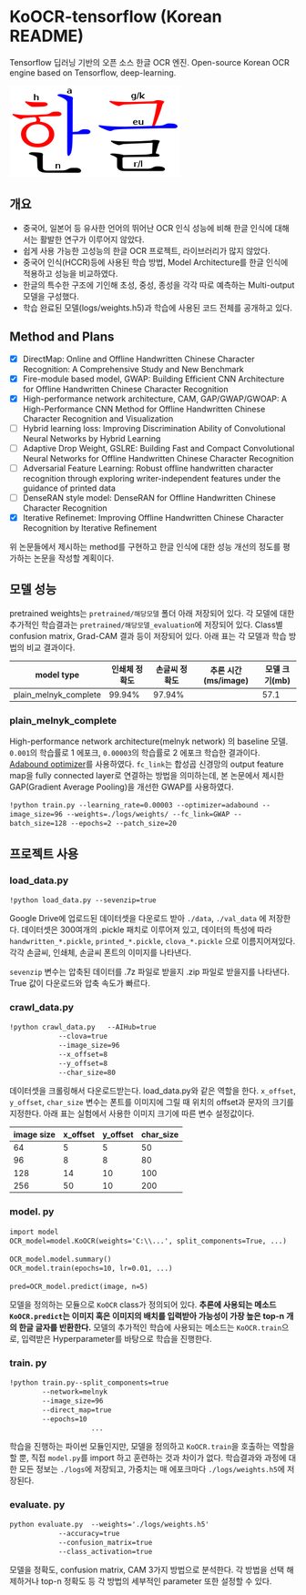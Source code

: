 
# KoOCR-tensorflow (Korean README)

Tensorflow 딥러닝 기반의 오픈 소스 한글 OCR 엔진.
Open-source Korean OCR engine based on Tensorflow, deep-learning.

![](files/hangeul_image.png)

## 개요
- 중국어, 일본어 등 유사한 언어의 뛰어난 OCR 인식 성능에 비해 한글 인식에 대해서는 활발한 연구가 이루어지 않았다.
- 쉽게 사용 가능한 고성능의 한글 OCR 프로젝트, 라이브러리가 많지 않았다. 
- 중국어 인식(HCCR)등에 사용된 학습 방법, Model Architecture를 한글 인식에 적용하고 성능을 비교하였다.
- 한글의 특수한 구조에 기인해 초성, 중성, 종성을 각각 따로 예측하는 Multi-output 모델을 구성했다. 
- 학습 완료된 모델(logs/weights.h5)과 학습에 사용된 코드 전체를 공개하고 있다. 


##  Method and Plans


- [x]  DirectMap: Online and Offline Handwritten Chinese Character Recognition: A Comprehensive Study and New Benchmark
- [x]  Fire-module based model, GWAP: Building Efficient CNN Architecture for Offline Handwritten Chinese Character Recognition
- [x] High-performance network architecture, CAM, GAP/GWAP/GWOAP: A High-Performance CNN Method for Offline Handwritten Chinese Character Recognition and Visualization
- [ ] Hybrid learning loss: Improving Discrimination Ability of Convolutional Neural Networks by Hybrid Learning
- [ ] Adaptive Drop Weight, GSLRE: Building Fast and Compact Convolutional Neural Networks for Offline Handwritten Chinese Character Recognition
- [ ] Adversarial Feature Learning: Robust offline handwritten character recognition through exploring writer-independent features under the guidance of printed data
- [ ] DenseRAN style model: DenseRAN for Offline Handwritten Chinese Character Recognition
- [x] Iterative Refinemet: Improving Offline Handwritten Chinese Character Recognition by Iterative Refinement

위 논문들에서 제시하는 method를 구현하고 한글 인식에 대한 성능 개선의 정도를 평가하는 논문을 작성할 계획이다. 

## 모델 성능

pretrained weights는 `pretrained/해당모델` 폴더 아래 저장되어 있다. 각 모델에 대한 추가적인 학습결과는 `pretrained/해당모델_evaluation`에 저장되어 있다. Class별 confusion matrix, Grad-CAM 결과 등이 저장되어 있다. 아래 표는 각 모델과 학습 방법의 비교 결과이다. 

model type              | 인쇄체 정확도 | 손글씨 정확도 | 추론 시간(ms/image) | 모델 크기(mb)
----------------------- | ------------ | ------------- | ------------------- | --------------
plain_melnyk_complete   |99.94%        |97.94%         |                     |57.1

### plain_melnyk_complete
High-performance network architecture(melnyk network) 의 baseline 모델. `0.001`의 학습률로 1 에포크, `0.00003`의 학습률로 2 에포크 학습한 결과이다. [Adabound optimizer](https://arxiv.org/abs/1902.09843)를 사용하였다. `fc_link`는 합성곱 신경망의 output feature map을 fully connected layer로 연결하는 방법을 의미하는데, 본 논문에서 제시한 GAP(Gradient Average Pooling)을 개선한 GWAP를 사용하였다. 
```
!python train.py --learning_rate=0.00003 --optimizer=adabound --image_size=96 --weights=./logs/weights/ --fc_link=GWAP --batch_size=128 --epochs=2 --patch_size=20 
```


## 프로젝트 사용

### load_data.py
```
!python load_data.py --sevenzip=true
```
Google Drive에 업로드된 데이터셋을 다운로드 받아 `./data`, `./val_data` 에 저장한다. 데이터셋은 300여개의 .pickle 패치로 이루어져 있고, 데이터의 특성에 따라 `handwritten_*.pickle`, `printed_*.pickle`, `clova_*.pickle` 으로 이름지어져있다. 각각 손글씨, 인쇄체, 손글씨 폰트의 이미지를 나타낸다. 

`sevenzip` 변수는 압축된 데이터를 .7z 파일로 받을지 .zip 파일로 받을지를 나타낸다. True 값이 다운로드와 압축 속도가 빠르다. 

### crawl_data.py

```
!python crawl_data.py   --AIHub=true 
			--clova=true
			--image_size=96
			--x_offset=8
			--y_offset=8
			--char_size=80   
```
데이터셋을 크롤링해서 다운로드받는다. load_data.py와 같은 역할을 한다. `x_offset`, `y_offset`, `char_size` 변수는 폰트를 이미지에 그릴 때 위치의 offset과 문자의 크기를 지정한다. 아래 표는 실험에서 사용한 이미지 크기에 따른 변수 설정값이다. 
 
image size | x_offset | y_offset | char_size
---------- | -------- | -------- | ---------
64         |         5|         5|50
96         |8         |8         |80
128        |14        |10        |100
256        |50        |10        |200


### model. py
```
import model
OCR_model=model.KoOCR(weights='C:\\...', split_components=True, ...)

OCR_model.model.summary()
OCR_model.train(epochs=10, lr=0.01, ...)

pred=OCR_model.predict(image, n=5)
```
모델을 정의하는 모듈으로 `KoOCR` class가 정의되어 있다. **추론에 사용되는 메소드 `KoOCR.predict`는 이미지 혹은 이미지의 배치를 입력받아 가능성이 가장 높은 top-n 개의 한글 글자를 반환한다.** 모델의 추가적인 학습에 사용되는 메소드는 `KoOCR.train`으로, 입력받은 Hyperparameter를 바탕으로 학습을 진행한다. 

### train. py
```
!python train.py--split_components=true 
		--network=melnyk
		--image_size=96
		--direct_map=true
		--epochs=10
					...
```
 학습을 진행하는 파이썬 모듈인지만, 모델을 정의하고 `KoOCR.train`을 호출하는 역할을 할 뿐, 직접 `model.py`를 import 하고 훈련하는 것과 차이가 없다. 학습결과와 과정에 대한 모든 정보는 `./logs`에 저장되고, 가중치는 매 에포크마다 `./logs/weights.h5`에 저장된다. 
 
### evaluate. py
```
python evaluate.py	--weights='./logs/weights.h5'
			--accuracy=true
			--confusion_matrix=true
			--class_activation=true
```
모델을 정확도, confusion matrix, CAM 3가지 방법으로 분석한다. 각 방법을 선택 해제하거나 top-n 정확도 등 각 방법의 세부적인 parameter 또한 설정할 수 있다. 
